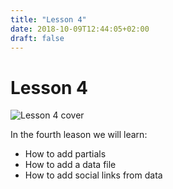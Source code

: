 ```yaml
---
title: "Lesson 4"
date: 2018-10-09T12:44:05+02:00
draft: false
---
```


# Lesson 4

![Lesson 4 cover](/img/making-a-website-with-hugo-lesson4.jpg)

In the fourth leason we will learn:

- How to add partials
- How to add a data file
- How to add social links from data

<!--more-->
